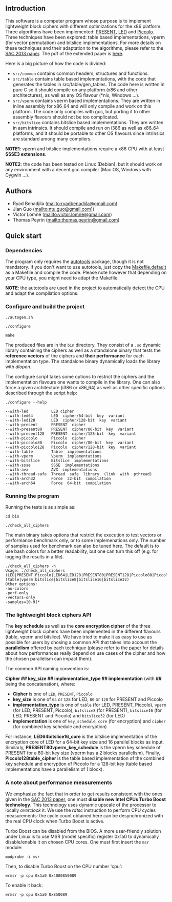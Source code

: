## Introduction

This software is a computer program whose purpose is to implement
lightweight block ciphers with different optimizations for the x86
platform. Three algorithms have been implemented: [PRESENT](http://homes.esat.kuleuven.be/.../papers/present_ches07.pdf), 
[LED](https://sites.google.com/site/ledblockcipher/) and [Piccolo](http://link.springer.com/chapter/10.1007%2F978-3-642-23951-9_23#page-1). 
Three techniques have been explored: table based 
implementations, vperm (for vector permutation) and bitslice 
implementations. For more details on these techniques and their 
adaptation to the algorithms, please refer to the 
[SAC 2013 paper](http://eprint.iacr.org/2013/445). The pdf 
of the extended paper is [here](doc/Implementing_Lightweight_Block_Ciphers_on_x86_Architectures.pdf).

Here is a big picture of how the code is divided:

  * `src/common` contains common headers, structures and functions.
  * `src/table` contains table based implementations, with the code 
    that generates the tables in src/table/gen_tables. The code here 
    is written in pure C so it should compile on any platform (x86 
    and other architectures), as well as any OS flavour (*nix, 
    Windows ...).
  * `src/vperm` contains vperm based implementations. They are written 
    in inline assembly for x86_64 and will only compile and work on 
    this platform. The code only compiles with gcc, but porting it to
    other assembly flavours should not be too complicated.
  * `src/bitslice` contains bitslice based implementations. They are 
    written in asm intrinsics. It should compile and run on i386 as 
    well as x86_64 platforms, and it should be portable to other OS 
    flavours since intrinsics are standard among many compilers.

**NOTE1**: vperm and bitslice implementations require a x86 CPU with at least 
**SSSE3 extensions**.

**NOTE2**: the code has been tested on Linux (Debian), but it should work 
on any environment with a decent gcc compiler (Mac OS, Windows with Cygwin ...).

## Authors

  * Ryad Benadjila (<mailto:ryadbenadjila@gmail.com>)
  * Jian Guo (<mailto:ntu.guo@gmail.com]>)
  * Victor Lomné (<mailto:victor.lomne@gmail.com>)
  * Thomas Peyrin (<mailto:thomas.peyrin@gmail.com>)

## Quick start

### Dependencies
The program only requires the [autotools](http://www.gnu.org/software/autoconf/) package, though it is not mandatory. 
If you don't want to use autotools, just copy the [Makefile.default](Makefile.default) 
as a Makefile and compile the code. Please note however that depending on your 
CPU type, you might need to adapt the Makefile.

**NOTE**: the autotools are used in the project to automatically detect the CPU 
and adapt the compilation options.

### Configure and build the project

    ./autogen.sh

    ./configure

    make

The produced files are in the `bin` directory. They consist of a `.so` dynamic 
library containing the ciphers as well as a standalone binary that tests the 
**reference vectors** of the ciphers and **their performance** for each implementation 
type. The standalone binary dynamically loads the library with _dlopen_.

The configure script takes some options to restrict the ciphers and the implementation flavours 
one wants to compile in the library. One can also force a given architecture (i386 or 
x86\_64) as well as other specific options described through the script help:
 
    ./configure --help

    --with-led          LED cipher
    --with-led64        LED  cipher/64-bit  key  variant
    --with-led128       LED  cipher/128-bit  key  variant
    --with-present      PRESENT  cipher
    --with-present80    PRESENT  cipher/80-bit  key  variant
    --with-present128   PRESENT  cipher/128-bit  key  variant
    --with-piccolo      Piccolo  cipher
    --with-piccolo80    Piccolo  cipher/80-bit  key  variant
    --with-piccolo128   Piccolo  cipher/128-bit  key  variant
    --with-table        Table  implementations
    --with-vperm        Vperm  implementations
    --with-bitslice     Bitslice  implementations
    --with-ssse         SSSE  implementations
    --with-avx          AVX  implementations
    --with-thread-safe  Thread  safe  library  (link  with  pthread)
    --with-arch32       Force  32-bit  compilation
    --with-arch64       Force  64-bit  compilation

### Running the program

Running the tests is as simple as:

    cd bin

    ./check_all_ciphers

The main binary takes options that restrict the execution to test vectors or performance 
benchmark only, or to some implemenations only. The number of samples used for benchmark can also 
be tuned here. The default is to use bash colors for a better readability, but one can turn this 
off (e.g. for logging the results in a file).

    ./check_all_ciphers -h
    Usage: ./check_all_ciphers (LED|PRESENT|Piccolo|LED64|LED128|PRESENT80|PRESENT128|Piccolo80|Piccolo128) 
    (table|vperm|bitslice|bitslice8|bitslice16|bitslice32)
    Other options:
    -no-colors
    -perf-only
    -vectors-only
    -samples=[0-9]*

### The lightweight block ciphers API

The **key schedule** as well as the **core encryption cipher** of the three lightweight block 
ciphers have been implemented in the different flavours (table, vperm and bitslice). We have 
tried to make it as easy to use as possible for users by chosing a common API that takes 
into account the **parallelism** offered by each technique (please refer to the 
[paper](doc/Implementing_Lightweight_Block_Ciphers_on_x86_Architectures.pdf) for details about 
how performances really depend on use cases of the cipher and how the chosen parallelism 
can impact them).

The common API naming convention is:

**Cipher ## key\_size ## implementation\_type ## implementation** (with **##** being the 
concatenation), where:

  * **Cipher** is one of `LED`, `PRESENT`, `Piccolo`
  * **key\_size** is one of `64` or `128` for LED, `80` or `128` for PRESENT and Piccolo
  * **implementation\_type** is one of `table` (for LED, PRESENT, Piccolo), `vperm` (for 
LED, PRESENT, Piccolo), `bitslice8` (for PRESENT), `bitslice16` (for LED, PRESENT and Piccolo) and 
`bitslice32` (for LED)
  * **implementation** is one of `key_schedule`, `core` (for encryption) and `cipher` (for combined 
key schedule and encryption)

For instance, **LED64bitslice16\_core** is the bitslice implementation of the encryption core of LED 
for a 64-bit key size and 16 parallel blocks as input. Similarly, **PRESENT80vperm\_key\_schedule** is 
the vperm key schedule of PRESENT for a 80-bit key size (vperm has a 2 blocks parallelism). 
Finally, **Piccolo128table\_cipher** is the table based implementation of the combined key schedule and 
encryption of Piccolo for a 128-bit key (table based implementations have a parallelism of 1 block).

### A note about performance measurements

We emphasize the fact that in order to get results consistent with the ones 
given in the [SAC 2013 paper](http://eprint.iacr.org/2013/445), one must 
**disable new Intel CPUs Turbo Boost technology**. This technology uses 
dynamic upscale of the processor to locally _overclock_ it. We use 
the *rdtsc* instruction to perform CPU cycles measurements: the cycle 
count obtained here can be desynchronized with the real CPU clock when 
Turbo Boost is active.

Turbo Boost can be disabled from the BIOS. A more user-friendly solution 
under Linux is to use MSR (model specific) register 0x1a0 to dynamically 
disable/enable it on chosen CPU cores. One must first insert the `msr` 
module:

 
    modprobe -i msr

Then, to disable Turbo Boost on the CPU number 'cpu':

    wrmsr -p cpu 0x1a0 0x4000850089

To enable it back:

    wrmsr -p cpu 0x1a0 0x850089
